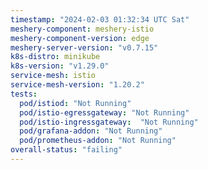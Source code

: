 ```yaml
---
timestamp: "2024-02-03 01:32:34 UTC Sat"
meshery-component: meshery-istio
meshery-component-version: edge
meshery-server-version: "v0.7.15"
k8s-distro: minikube
k8s-version: "v1.29.0"
service-mesh: istio
service-mesh-version: "1.20.2"
tests:
  pod/istiod: "Not Running"
  pod/istio-egressgateway: "Not Running"
  pod/istio-ingressgateway:  "Not Running"
  pod/grafana-addon: "Not Running"
  pod/prometheus-addon: "Not Running"
overall-status: "failing"
---
```

